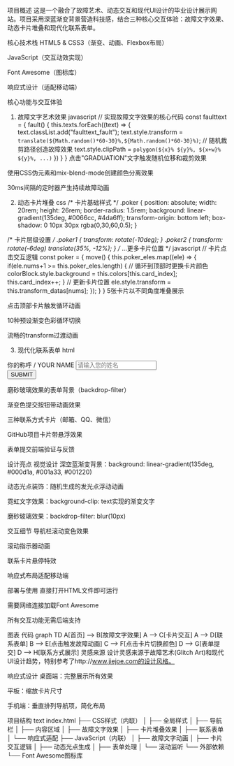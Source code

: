 项目概述
这是一个融合了故障艺术、动态交互和现代UI设计的毕业设计展示网站。项目采用深蓝渐变背景营造科技感，结合三种核心交互体验：故障文字效果、动态卡片堆叠和现代化联系表单。

核心技术栈
HTML5 & CSS3（渐变、动画、Flexbox布局）

JavaScript（交互动效实现）

Font Awesome（图标库）

响应式设计（适配移动端）

核心功能与交互体验
1. 故障文字艺术效果
javascript
// 实现故障文字效果的核心代码
const faulttext = {
  fault() {
    this.texts.forEach((text) => {
      text.classList.add("faulttext_fault");
      text.style.transform = `translate(${Math.random()*60-30}%,${Math.random()*60-30}%)`;
      // 随机裁剪路径创造故障效果
      text.style.clipPath = `polygon(${x}% ${y}%, ${x+w}% ${y}%, ...)`
    })
  }
}
点击"GRADUATION"文字触发随机位移和裁剪效果

使用CSS伪元素和mix-blend-mode创建颜色分离效果

30ms间隔的定时器产生持续故障动画

2. 动态卡片堆叠
css
/* 卡片基础样式 */
.poker {
  position: absolute;
  width: 20rem;
  height: 26rem;
  border-radius: 1.5rem;
  background: linear-gradient(135deg, #0066cc, #4da6ff);
  transform-origin: bottom left;
  box-shadow: 0 10px 30px rgba(0,30,60,0.5);
}

/* 卡片层级设置 */
.poker1 { transform: rotate(-10deg); }
.poker2 { transform: rotate(-6deg) translate(35%, -12%); }
/* ...更多卡片位置 */
javascript
// 卡片点击交互逻辑
const poker = {
  move() {
    this.poker_eles.map((ele) => {
      if(ele.nums+1 >= this.poker_eles.length) {
        // 循环到顶部时更换卡片颜色
        colorBlock.style.background = this.colors[this.card_index];
        this.card_index++;
      }
      // 更新卡片位置
      ele.style.transform = this.transform_datas[nums];
    });
  }
}
5张卡片以不同角度堆叠展示

点击顶部卡片触发循环动画

10种预设渐变色彩循环切换

流畅的transform过渡动画

3. 现代化联系表单
html
<div class="contact-form">
  <form id="contactForm">
    <div class="form-group">
      <label for="name">你的称呼 / YOUR NAME</label>
      <input type="text" id="name" name="name" required placeholder="请输入您的姓名">
    </div>
    <!-- 更多表单字段 -->
    <button type="submit" class="submit-btn">SUBMIT</button>
  </form>
</div>
磨砂玻璃效果的表单背景（backdrop-filter）

渐变色提交按钮带动画效果

三种联系方式卡片（邮箱、QQ、微信）

GitHub项目卡片带悬浮效果

表单提交前端验证与反馈

设计亮点
视觉设计
深空蓝渐变背景：background: linear-gradient(135deg, #000d1a, #001a33, #001220)

动态光点装饰：随机生成的发光点浮动动画

霓虹文字效果：background-clip: text实现的渐变文字

磨砂玻璃效果：backdrop-filter: blur(10px)

交互细节
导航栏滚动变色效果

滚动指示器动画

联系卡片悬停特效

响应式布局适配移动端

部署与使用
直接打开HTML文件即可运行

需要网络连接加载Font Awesome

所有交互功能无需后端支持

图表
代码
graph TD
    A[首页] --> B[故障文字效果]
    A --> C[卡片交互]
    A --> D[联系表单]
    B --> E[点击触发故障动画]
    C --> F[点击卡片切换颜色]
    D --> G[表单提交]
    D --> H[联系方式展示]
灵感来源
设计灵感来源于故障艺术(Glitch Art)和现代UI设计趋势，特别参考了http://www.jiejoe.com的设计风格。

响应式设计
桌面端：完整展示所有效果

平板：缩放卡片尺寸

手机端：垂直排列导航项，简化布局

项目结构
text
index.html
├── CSS样式（内联）
│   ├── 全局样式
│   ├── 导航栏
│   ├── 内容区域
│   ├── 故障文字效果
│   ├── 卡片堆叠效果
│   ├── 联系表单
│   └── 响应式适配
├── JavaScript（内联）
│   ├── 故障文字动画
│   ├── 卡片交互逻辑
│   ├── 动态光点生成
│   ├── 表单处理
│   └── 滚动监听
└── 外部依赖
    └── Font Awesome图标库
